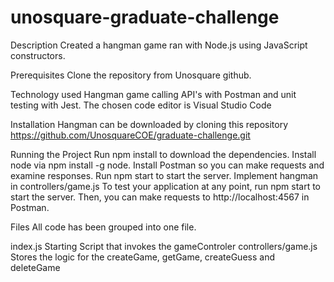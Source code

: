 # unosquare-graduate-challenge
Description 
Created a hangman game ran with Node.js using JavaScript constructors.

Prerequisites
Clone the repository from Unosquare github.

Technology used
Hangman game calling API's with Postman and unit testing with Jest.
The chosen code editor is Visual Studio Code

Installation
Hangman can be downloaded by cloning this repository https://github.com/UnosquareCOE/graduate-challenge.git

Running the Project
Run npm install to download the dependencies.
Install node via npm install -g node. 
Install Postman so you can make requests and examine responses.
Run npm start to start the server.
Implement hangman in controllers/game.js 
To test your application at any point, run npm start to start the server. Then, you can make requests to http://localhost:4567 in Postman. 


Files
All code has been grouped into one file.

index.js Starting Script that invokes the gameControler 
controllers/game.js Stores the logic for the createGame, getGame, createGuess and deleteGame


